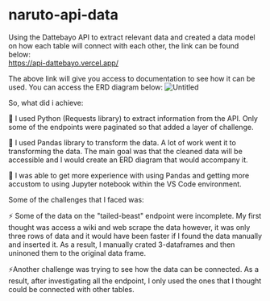 # naruto-api-data

Using the Dattebayo API to extract relevant data and created a data model on how each table will connect with each other, the link can be found below: <br>
https://api-dattebayo.vercel.app/

The above link will give you access to documentation to see how it can be used. You can access the ERD diagram below:
![Untitled](https://github.com/tmich1997/naruto-api-data/assets/142772458/f7b9f367-5be7-48ca-aba0-9fd3715d4813)

So, what did i achieve:

🍥 I used Python (Requests library) to extract information from the API. Only some of the endpoints were paginated so that added a layer of challenge.

🍥 I used Pandas library to transform the data. A lot of work went it to transforming the data. The main goal was that the cleaned data will be accessible and I would create an ERD diagram that would accompany it.

🍥 I was able to get more experience with using Pandas and getting more accustom to using Jupyter notebook within the VS Code environment.

Some of the challenges that I faced was:

⚡ Some of the data on the "tailed-beast" endpoint were incomplete. My first thought was access a wiki and web scrape the data however, it was only three rows of data and it would have been faster if I found the data manually and inserted it. As a result, I manually crated 3-dataframes and then uninoned them to the original data frame.

⚡Another challenge was trying to see how the data can be connected. As a result, after investigating all the endpoint, I only used the ones that I thought could be connected with other tables.
